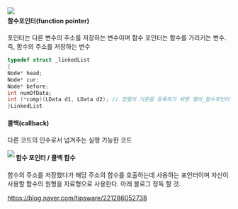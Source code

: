 <img src="https://img.shields.io/badge/Update-20.01.13-blue" align = "left">

#### 함수포인터(function pointer)

포인터는 다른 변수의 주소를 저장하는 변수이며 함수 포인터는 함수를 가리키는 변수. 즉, 함수의 주소를 저장하는 변수

```c++
typedef struct _linkedList
{
Node* head; 
Node* cur; 
Node* before; 
int numOfData; 
int (*comp)(LData d1, LData d2); // 정렬의 기준을 등록하기 위한 멤버_함수포인터!
}LinkedList
```

#### 콜백(callback)

다른 코드의 인수로서 넘겨주는 실행 가능한 코드



<img src="https://img.shields.io/badge/Update-20.01.14-blue" align = "left">



#### 함수 포인터  / 콜백 함수

함수의 주소를 저장했다가 해당 주소의 함수를 호출하는데 사용하는 포인터이며 자신이 사용할 함수의 원형을 자료형으로 사용한다. 아래 블로그 정독 할 것.

https://blog.naver.com/tipsware/221286052738
